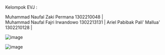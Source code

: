 Kelompok EVJ :

Muhammad Naufal Zaki Permana 1302210048 |              
Muhammad Naufal Fajri Irwandowo 1302213131 | 
Ariel Pabibak Pali' Mallua' 1302210128 |

![image](https://github.com/NaufalHanss1/Tugas7-KelompokEVJ/assets/127006200/6c175d08-13df-47d0-abef-6e4a46a5ce9e)

![image](https://github.com/NaufalHanss1/Tugas7-KelompokEVJ/assets/127006200/946f468e-3958-4154-95dc-135467776777)
